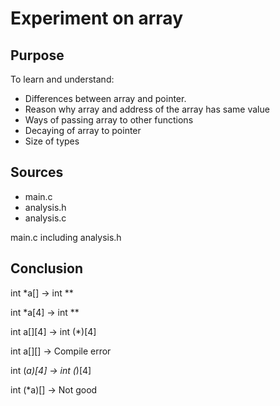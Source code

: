 # Experiment on array

## Purpose

To learn and understand: 
- Differences between array and pointer.
- Reason why array and address of the array has same value
- Ways of passing array to other functions
- Decaying of array to pointer
- Size of types

## Sources

- main.c
- analysis.h
- analysis.c

main.c including analysis.h

## Conclusion

int *a[]        -> int **

int *a[4]       -> int **

int a[][4]      -> int (*)[4]

int a[][]       -> Compile error

int (*a)[4]     -> int (*)[4]

int (*a)[]      -> Not good
